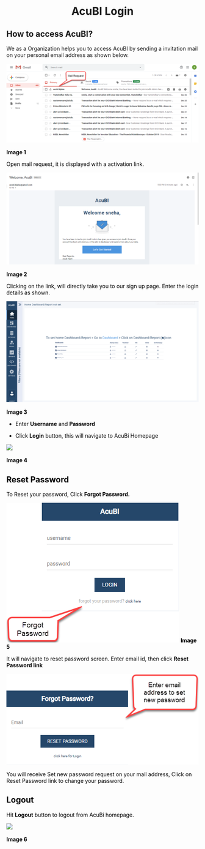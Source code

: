 
 
<center><h1>AcuBI Login</h1></center>


##  How to access AcuBI?


We as a Organization helps you to access  AcuBI by sending a invitation mail on your personal email address as shown below. 


![enter image description here](https://raw.githubusercontent.com/sv18042016/fp1/311b38f5dc38623d9e5d7ad399b080eff943e655/images/New_version5/UD_Acubi_Login2.png)

<b><font color = "Black"> Image 1</b>

Open mail request, it is displayed with a activation link.

![enter image description here](https://raw.githubusercontent.com/sv18042016/fp1/c91a926156b87ab9716f0bb33f208e23f0aee55b/images/New_version5/UD_Acubi_Login.png)

<b><font color = "Black"> Image 2</b>

Clicking on the link, will directly take you to our sign up page. Enter the login details as shown.


![enter image description here](https://raw.githubusercontent.com/sv18042016/fp1/bb5d4c9f6814109a9645827e267e716c0d044c2a/images/New_version5/Homepage_v5.png)

<b><font color = "Black"> Image 3</b>

-  Enter  <b>Username</b> and <b>Password</b>

- Click  <b>Login</b> button, this will navigate to AcuBi  Homepage

![
](https://raw.githubusercontent.com/sv18042016/fp1/master/images/New_version5/Homepage_v5.png)

<b><font color = "Black"> Image 4</b>

## Reset Password

  To Reset your password, Click <b>Forgot Password.</b>
  
![enter image description here](https://raw.githubusercontent.com/sv18042016/fp1/d699fdaa0ce671092b5221c2b237a80837b2e442/images/New_version5/UD_Acubi_Login1.png)
 <b><font color = "Black"> Image 5</b>

  It will navigate to reset password screen. Enter email id, then click <b>Reset Password link</b> 
  
![enter image description here](https://raw.githubusercontent.com/sv18042016/fp1/d4e2f8591d8f987195c49e386f89047fa0c3ebde/images/New_version5/UD_Acubi_Login4.png)

You will receive Set new password request on your mail address, Click on Reset Password link to change your password.



## Logout

Hit <b>Logout</b> button to logout from AcuBi homepage.

![
](https://raw.githubusercontent.com/sv18042016/fp1/master/images/New_version5/UD_Logout.png)

<b><font color = "Black"> Image 6</b>

<!--stackedit_data:
eyJoaXN0b3J5IjpbLTE5MDI1NjA2MjYsLTIwNzg0MjY4ODEsOT
Y0MzM1ODMsLTUyNDIwMTk3NSwyMTI0NTk5NDQwLC0xMTYzNjYw
MTIzLDQ1Mzg5ODkyNCw2MjQ4NDY1NjQsLTE4MTc0NjgwMDQsMT
AzOTM4NTU5NSwxNzI5NTYzNzgxLDE4NDM0NTkyMDUsMjEwODMy
MDM1MywtNjg2Mjg5NzUxLC0xNDQ0NjYxOTE5LDEzMzQ3MDE3Nz
UsLTc1NDIzNDcwLDE3OTMzNTU5NTksLTgyMDAyNzgwOV19
-->